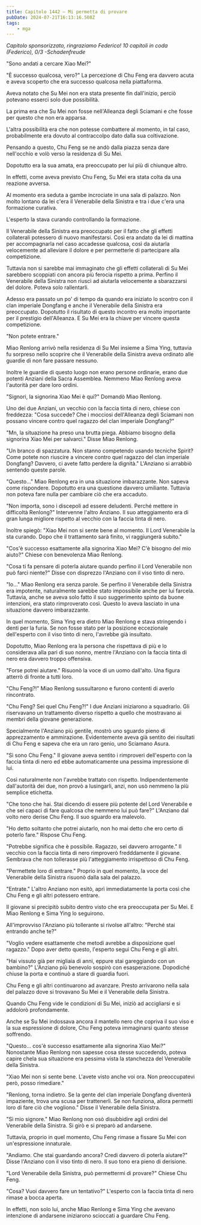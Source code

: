 ```yaml
---
title: Capitolo 1442 – Mi permetta di provare
pubDate: 2024-07-21T16:13:16.508Z
tags:
    - mga
---
```



<em>Capitolo sponsorizzato, ringraziamo Federico!
10 capitoli in coda (Federico), 0/3
-Schadenfreude</em>


"Sono andati a cercare Xiao Mei?"


"È successo qualcosa, vero?" La percezione di Chu Feng era davvero acuta e aveva scoperto che era successo qualcosa nella piattaforma.


Aveva notato che Su Mei non era stata presente fin dall'inizio, perciò potevano esserci solo due possibilità.


La prima era che Su Mei non fosse nell'Alleanza degli Sciamani e che fosse per questo che non era apparsa.


L'altra possibilità era che non potesse combattere al momento, in tal caso, probabilmente era dovuto al contraccolpo dato dalla sua coltivazione.


Pensando a questo, Chu Feng se ne andò dalla piazza senza dare nell'occhio e volò verso la residenza di Su Mei.


Dopotutto era la sua amata, era preoccupato per lui più di chiunque altro.


In effetti, come aveva previsto Chu Feng, Su Mei era stata colta da una reazione avversa.


Al momento era seduta a gambe incrociate in una sala di palazzo. Non molto lontano da lei c'era il Venerabile della Sinistra e tra i due c'era una formazione curativa.


L'esperto la stava curando controllando la formazione.


Il Venerabile della Sinistra era preoccupato per il fatto che gli effetti collaterali potessero di nuovo manifestarsi. Così era andato da lei di mattina per accompagnarla nel caso accadesse qualcosa, così da aiutarla velocemente ad alleviare il dolore e per permetterle di partecipare alla competizione.


Tuttavia non si sarebbe mai immaginato che gli effetti collaterali di Su Mei sarebbero scoppiati con ancora più ferocia rispetto a prima. Perfino il Venerabile della Sinistra non riuscì ad aiutarla velocemente a sbarazzarsi del dolore. Poteva solo rallentarli.


Adesso era passato un po' di tempo da quando era iniziato lo scontro con il clan imperiale Dongfang e anche il Venerabile della Sinistra era preoccupato. Dopotutto il risultato di questo incontro era molto importante per il prestigio dell'Alleanza. E Su Mei era la chiave per vincere questa competizione.


"Non potete entrare."


Miao Renlong arrivò nella residenza di Su Mei insieme a Sima Ying, tuttavia fu sorpreso nello scoprire che il Venerabile della Sinistra aveva ordinato alle guardie di non fare passare nessuno.


Inoltre le guardie di questo luogo non erano persone ordinarie, erano due potenti Anziani della Sacra Assemblea. Nemmeno Miao Renlong aveva l'autorità per dare loro ordini.


"Signori, la signorina Xiao Mei è qui?" Domandò Miao Renlong.


Uno dei due Anziani, un vecchio con la faccia tinta di nero, chiese con freddezza: "Cosa succede? Che i mocciosi dell'Alleanza degli Sciamani non possano vincere contro quel ragazzo del clan imperiale Dongfang?"


"Mn, la situazione ha preso una brutta piega. Abbiamo bisogno della signorina Xiao Mei per salvarci." Disse Miao Renlong.


"Un branco di spazzatura. Non stanno competendo usando tecniche Spirit? Come potete non riuscire a vincere contro quel ragazzo del clan imperiale Dongfang? Davvero, ci avete fatto perdere la dignità." L'Anziano si arrabbiò sentendo queste parole.


"Questo..." Miao Renlong era in una situazione imbarazzante. Non sapeva come rispondere. Dopotutto era una questione davvero umiliante. Tuttavia non poteva fare nulla per cambiare ciò che era accaduto.


"Non importa, sono i discepoli ad essere deludenti. Perché mettere in difficoltà Renlong?" Intervenne l'altro Anziano. Il suo atteggiamento era di gran lunga migliore rispetto al vecchio con la faccia tinta di nero.


Inoltre spiegò: "Xiao Mei non si sente bene al momento. Il Lord Venerabile la sta curando. Dopo che il trattamento sarà finito, vi raggiungerà subito."


"Cos'è successo esattamente alla signorina Xiao Mei? C'è bisogno del mio aiuto?" Chiese con benevolenza Miao Renlong.


"Cosa ti fa pensare di poterla aiutare quando perfino il Lord Venerabile non può farci niente?" Disse con disprezzo l'Anziano con il viso tinto di nero.


"Io..." Miao Renlong era senza parole. Se perfino il Venerabile della Sinistra era impotente, naturalmente sarebbe stato impossibile anche per lui farcela. Tuttavia, anche se aveva solo fatto il suo suggerimento spinto da buone intenzioni, era stato rimproverato così. Questo lo aveva lasciato in una situazione davvero imbarazzante.


In quel momento, Sima Ying era dietro Miao Renlong e stava stringendo i denti per la furia. Se non fosse stato per la posizione eccezionale dell'esperto con il viso tinto di nero, l'avrebbe già insultato.


Dopotutto, Miao Renlong era la persona che rispettava di più e lo considerava alla pari di suo nonno, mentre l'Anziano con la faccia tinta di nero era davvero troppo offensiva.


"Forse potrei aiutare." Risuonò la voce di un uomo dall'alto. Una figura atterrò di fronte a tutti loro.


"Chu Feng?!" Miao Renlong sussultarono e furono contenti di averlo rincontrato.


"Chu Feng? Sei quel Chu Feng?!" I due Anziani iniziarono a squadrarlo. Gli riservavano un trattamento diverso rispetto a quello che mostravano ai membri della giovane generazione.


Specialmente l'Anziano più gentile, mostrò uno sguardo pieno di apprezzamento e ammirazione. Evidentemente aveva già sentito dei risultati di Chu Feng e sapeva che era un raro genio, uno Sciamano Asura.


"Sì sono Chu Feng." Il giovane aveva sentito i rimproveri dell'esperto con la faccia tinta di nero ed ebbe automaticamente una pessima impressione di lui.


Così naturalmente non l'avrebbe trattato con rispetto. Indipendentemente dall'autorità dei due, non provò a lusingarli, anzi, non usò nemmeno la più semplice etichetta.


"Che tono che hai. Stai dicendo di essere più potente del Lord Venerabile e che sei capaci di fare qualcosa che nemmeno lui può fare?" L'Anziano dal volto nero derise Chu Feng. Il suo sguardo era malevolo.


"Ho detto soltanto che potrei aiutarlo, non ho mai detto che ero certo di poterlo fare." Rispose Chu Feng.


"Potrebbe significa che è possibile. Ragazzo, sei davvero arrogante." Il vecchio con la faccia tinta di nero rimproverò fredddamente il giovane. Sembrava che non tollerasse più l'atteggiamento irrispettoso di Chu Feng.


"Permettete loro di entrare." Proprio in quel momento, la voce del Venerabile della Sinistra risuonò dalla sala del palazzo.


"Entrate." L'altro Anziano non esitò, aprì immediatamente la porta così che Chu Feng e gli altri potessero entrare.


Il giovane si precipitò subito dentro visto che era preoccupata per Su Mei. E Miao Renlong e Sima Ying lo seguirono.


All'improvviso l'Anziano più tollerante si rivolse all'altro: "Perché stai entrando anche te?"


"Voglio vedere esattamente che metodi avrebbe a disposizione quel ragazzo." Dopo aver detto questo, l'esperto seguì Chu Feng e gli altri.


"Hai vissuto già per migliaia di anni, eppure stai gareggiando con un bambino?" L'Anziano più benevolo sospirò con esasperazione. Dopodiché chiuse la porta e continuò a stare di guardia fuori.


Chu Feng e gli altri continuarono ad avanzare. Presto arrivarono nella sala del palazzo dove si trovavano Su Mei e il Venerabile della Sinistra.


Quando Chu Feng vide le condizioni di Su Mei, iniziò ad accigliarsi e si addolorò profondamente.


Anche se Su Mei indossava ancora il mantello nero che copriva il suo viso e la sua espressione di dolore, Chu Feng poteva immaginarsi quanto stesse soffrendo.


"Questo... cos'è successo esattamente alla signorina Xiao Mei?" Nonostante Miao Renlong non sapesse cosa stesse succedendo, poteva capire chela sua situazione era pessima vista la stanchezza del Venerabile della Sinistra.


"Xiao Mei non si sente bene. L'avete visto anche voi ora. Non preoccupatevi però, posso rimediare."


"Renlong, torna indietro. Se la gente del clan imperiale Dongfang diventerà impaziente, trova una scusa per trattenerli. Se non funziona, allora permetti loro di fare ciò che vogliono." Disse il Venerabile della Sinistra.


"Sì mio signore." Miao Renlong non osò disubbidire agli ordini del Venerabile della Sinistra. Si girò e si preparò ad andarsene.


Tuttavia, proprio in quel momento, Chu Feng rimase a fissare Su Mei con un'espressione innaturale.


"Andiamo. Che stai guardando ancora? Credi davvero di poterla aiutare?" Disse l'Anziano con il viso tinto di nero. Il suo tono era pieno di derisione.


"Lord Venerabile della Sinistra, può permettermi di provare?" Chiese Chu Feng.


"Cosa? Vuoi davvero fare un tentativo?" L'esperto con la faccia tinta di nero rimase a bocca aperta.


In effetti, non solo lui, anche Miao Renlong e Sima Ying che avevano intenzione di andarsene iniziarono scioccati a guardare Chu Feng.
                                


                                



